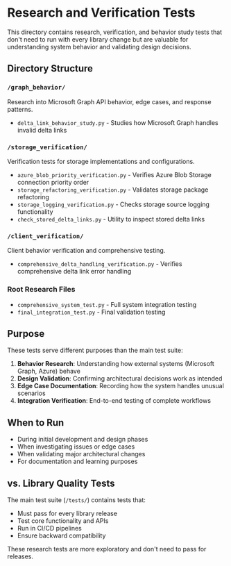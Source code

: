 # Research and Verification Tests

This directory contains research, verification, and behavior study tests that don't need to run with every library change but are valuable for understanding system behavior and validating design decisions.

## Directory Structure

### `/graph_behavior/`
Research into Microsoft Graph API behavior, edge cases, and response patterns.
- `delta_link_behavior_study.py` - Studies how Microsoft Graph handles invalid delta links

### `/storage_verification/` 
Verification tests for storage implementations and configurations.
- `azure_blob_priority_verification.py` - Verifies Azure Blob Storage connection priority order
- `storage_refactoring_verification.py` - Validates storage package refactoring
- `storage_logging_verification.py` - Checks storage source logging functionality
- `check_stored_delta_links.py` - Utility to inspect stored delta links

### `/client_verification/`
Client behavior verification and comprehensive testing.
- `comprehensive_delta_handling_verification.py` - Verifies comprehensive delta link error handling

### Root Research Files
- `comprehensive_system_test.py` - Full system integration testing
- `final_integration_test.py` - Final validation testing

## Purpose

These tests serve different purposes than the main test suite:

1. **Behavior Research**: Understanding how external systems (Microsoft Graph, Azure) behave
2. **Design Validation**: Confirming architectural decisions work as intended  
3. **Edge Case Documentation**: Recording how the system handles unusual scenarios
4. **Integration Verification**: End-to-end testing of complete workflows

## When to Run

- During initial development and design phases
- When investigating issues or edge cases
- When validating major architectural changes
- For documentation and learning purposes

## vs. Library Quality Tests

The main test suite (`/tests/`) contains tests that:
- Must pass for every library release
- Test core functionality and APIs
- Run in CI/CD pipelines
- Ensure backward compatibility

These research tests are more exploratory and don't need to pass for releases.
